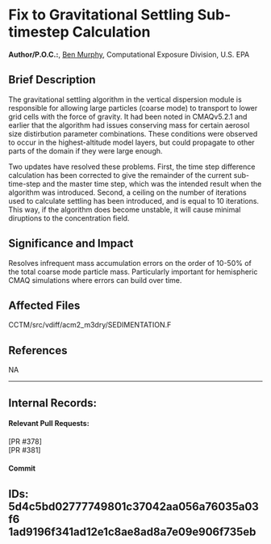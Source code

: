 # Fix to Gravitational Settling Sub-timestep Calculation

**Author/P.O.C.:**, [Ben Murphy](mailto:murphy.ben@epa.gov), Computational Exposure Division, U.S. EPA

## Brief Description
The gravitational settling algorithm in the vertical dispersion module is responsible for allowing
large particles (coarse mode) to transport to lower grid cells with the force of gravity. It had 
been noted in CMAQv5.2.1 and earlier that the algorithm had issues conserving mass for certain 
aerosol size distirbution parameter combinations. These conditions were observed to occur in the
highest-altitude model layers, but could propagate to other parts of the domain if they were large
enough.

Two updates have resolved these problems. First, the time step difference calculation has been 
corrected to give the remainder of the current sub-time-step and the master time step, which was
the intended result when the algorithm was introduced. Second, a ceiling on the number of iterations
used to calculate settling has been introduced, and is equal to 10 iterations. This way, if the 
algorithm does become unstable, it will cause minimal diruptions to the concentration field.

## Significance and Impact
Resolves infrequent mass accumulation errors on the order of 10-50% of the total coarse mode particle 
mass. Particularly important for hemispheric CMAQ simulations where errors can build over time.

## Affected Files
CCTM/src/vdiff/acm2_m3dry/SEDIMENTATION.F

## References
NA           

-----
## Internal Records:
#### Relevant Pull Requests:
[PR #378]   
[PR #381]  

#### Commit 
IDs:                        
5d4c5bd02777749801c37042aa056a76035a03f6  
1ad9196f341ad12e1c8ae8ad8a7e09e906f735eb  
-----

